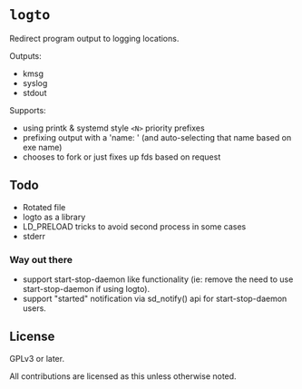 # `logto`

Redirect program output to logging locations.

Outputs:

 - kmsg
 - syslog
 - stdout

Supports:

 - using printk & systemd style `<N>` priority prefixes
 - prefixing output with a 'name: ' (and auto-selecting that name based on exe name)
 - chooses to fork or just fixes up fds based on request

## Todo 

 - Rotated file
 - logto as a library
 - LD_PRELOAD tricks to avoid second process in some cases
 - stderr


### Way out there 

 - support start-stop-daemon like functionality (ie: remove the need to use
   start-stop-daemon if using logto).
 - support "started" notification via sd_notify() api for start-stop-daemon
   users.

## License 

GPLv3 or later.

All contributions are licensed as this unless otherwise noted.
